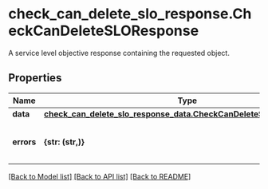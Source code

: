 # check_can_delete_slo_response.CheckCanDeleteSLOResponse

A service level objective response containing the requested object.
## Properties
Name | Type | Description | Notes
------------ | ------------- | ------------- | -------------
**data** | [**check_can_delete_slo_response_data.CheckCanDeleteSLOResponseData**](CheckCanDeleteSLOResponseData.md) |  | [optional] 
**errors** | **{str: (str,)}** | A mapping of SLO id to it&#39;s current usages. | [optional] 

[[Back to Model list]](../README.md#documentation-for-models) [[Back to API list]](../README.md#documentation-for-api-endpoints) [[Back to README]](../README.md)


